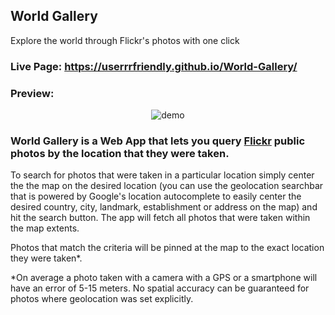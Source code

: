 ## World Gallery
Explore the world through Flickr's photos with one click

### Live Page: [ https://userrrfriendly.github.io/World-Gallery/ ](https://userrrfriendly.github.io/World-Gallery/)
### Preview:
<center> <img src="desktopdemo.gif" alt="demo"/></center>


### World Gallery is a Web App that lets you query [Flickr](https://www.flickr.com/) public photos by the location that they were taken.

To search for photos that were taken in a particular location simply center the the map on the desired location (you can use the geolocation searchbar that is powered by Google's location autocomplete to easily center the desired country, city, landmark, establishment or address on the map) and hit the search button. The app will fetch all photos that were taken within the map extents.

Photos that match the criteria will be pinned at the map to the exact location they were taken\*.

\*On average a photo taken with a camera with a GPS or a smartphone will have an error of 5-15 meters. No spatial accuracy can be guaranteed for photos where geolocation was set explicitly.




